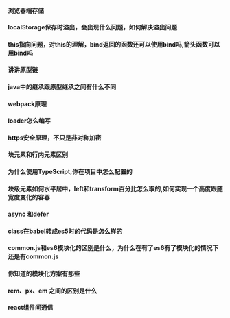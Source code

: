 #### 浏览器端存储
####  localStorage保存时溢出，会出现什么问题，如何解决溢出问题
#### this指向问题，对this的理解，bind返回的函数还可以使用bind吗,箭头函数可以用bind吗
#### 讲讲原型链
#### java中的继承跟原型继承之间有什么不同
#### webpack原理
#### loader怎么编写
#### https安全原理，不只是非对称加密
#### 块元素和行内元素区别
#### 为什么使用TypeScript,你在项目中怎么配置的
#### 块级元素如何水平居中，left和transform百分比怎么取的,如何实现一个高度跟随宽度变化的容器
#### async 和defer
#### class在babel转成es5时的代码是怎么样的
#### common.js和es6模块化的区别是什么，为什么在有了es6有了模块化的情况下还是有common.js
#### 你知道的模块化方案有那些
#### rem、px、em 之间的区别是什么
#### react组件间通信